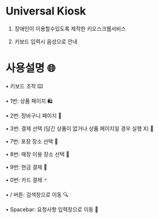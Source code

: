 # Universal Kiosk

1. 장애인이 이용할수있도록 제작한 키오스크웹서비스

2. 키보드 입력시 음성으로 안내



# 사용설명 🌐
• 키보드 조작 ⌨️

• 1번: 상품 페이지 🛍️

• 2번: 장바구니 페이지 🛒

• 3번: 결제 선택 (담긴 상품이 없거나 상품 페이지일 경우 실행 X) 💸

• 7번: 포장 장소 선택 📍

• 8번: 매장 이용 장소 선택 📍

• 9번: 현금 결제 💸

• 0번: 카드 결제 🃏

• / 버튼: 검색창으로 이동 🔍

• Spacebar: 요청사항 입력창으로 이동 📝
